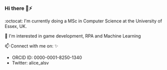 ### Hi there 👋⚡

   
 
:octocat:     I'm currently doing a MSc in Computer Science at the University of Essex, UK. 
     
:rocket:      I'm interested in game development, RPA and Machine Learning 

📫       Connect with me on: :sparkles:  

* ORCID ID: 0000-0001-8250-1340
* Twitter: alice_alsv
     

<!--
**alicevillar/alicevillar** is a ✨ _special_ ✨ repository because its `README.md` (this file) appears on your GitHub profile.

 
 
